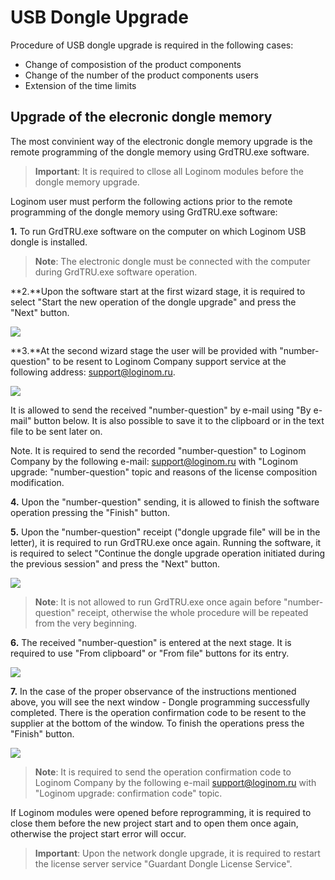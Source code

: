 # USB Dongle Upgrade

Procedure of USB dongle upgrade is required in the following cases:

* Change of composistion of the product components
* Change of the number of the product components users
* Extension of the time limits

## Upgrade of the elecronic dongle memory

The most convinient way of the electronic dongle memory upgrade is the remote programming of the dongle memory using GrdTRU.exe software.

> **Important**: It is required to cllose all Loginom modules before the dongle memory upgrade.

Loginom user must perform the following actions prior to the remote programming of the dongle memory using GrdTRU.exe software:

**1.** To run GrdTRU.exe software on the computer on which Loginom USB dongle is installed.

> **Note**: The electronic dongle must be connected with the computer during GrdTRU.exe software operation.

**2.**Upon the software start at the first wizard stage, it is required to select "Start the new operation of the dongle upgrade" and press the "Next" button.

![](../images/guardant-usb-upgrade-1.png)

**3.**At the second wizard stage the user will be provided with "number-question" to be resent to Loginom Company support service at the following address: [support@loginom.ru](mailto:support@loginom.ru).

![](../images/guardant-usb-upgrade-2.png)

It is allowed to send the received "number-question" by e-mail using "By e-mail" button below. It is also possible to save it to the clipboard or in the text file to be sent later on.

Note. It is required to send the recorded "number-question" to Loginom Company by the following e-mail: [support@loginom.ru](mailto:support@loginom.ru) with "Loginom upgrade: "number-question" topic and reasons of the license composition modification.

**4.** Upon the "number-question" sending, it is allowed to finish the software operation pressing the "Finish" button.

**5.** Upon the "number-question" receipt ("dongle upgrade file" will be in the letter), it is required to run GrdTRU.exe once again. Running the software, it is required to select "Continue the dongle upgrade operation initiated during the previous session" and press the "Next" button.

![](../images/guardant-usb-upgrade-3.png)

> **Note**: It is not allowed to run GrdTRU.exe once again before "number-question" receipt, otherwise the whole procedure will be repeated from the very beginning.

**6.** The received "number-question" is entered at the next stage. It is required to use "From clipboard" or "From file" buttons for its entry.

![](../images/guardant-usb-upgrade-4.png)

**7.** In the case of the proper observance of the instructions mentioned above, you will see the next window - Dongle programming successfully completed. There is the operation confirmation code to be resent to the supplier at the bottom of the window. To finish the operations press the "Finish" button.

![](../images/guardant-usb-upgrade-5.png)

> **Note**:  It is required to send the operation confirmation code to Loginom Company by the following e-mail [support@loginom.ru](mailto:support@loginom.ru) with "Loginom upgrade: confirmation code" topic.

If Loginom modules were opened before reprogramming, it is required to close them before the new project start and to open them once again, otherwise the project start error will occur.

> **Important**: Upon the network dongle upgrade, it is required to restart the license server service "Guardant Dongle License Service".
